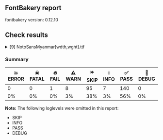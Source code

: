 ## FontBakery report

fontbakery version: 0.12.10





## Check results



<details><summary>[9] NotoSansMyanmar[wdth,wght].ttf</summary>
<div>
<details>
    <summary>🔥 <b>FAIL</b> Check for presence of an ARTICLE.en_us.html file <a href="https://fontbakery.readthedocs.io/en/stable/fontbakery/checks/googlefonts.description.html#"></a></summary>
    <div>







* 🔥 **FAIL** <p>This is a Noto font but it lacks an ARTICLE.en_us.html file.</p>
 [code: missing-article]



* 🔥 **FAIL** <p>This is a Noto font but it lacks a DESCRIPTION.en_us.html file.</p>
 [code: missing-description]



</div>
</details>

<details>
    <summary>⚠️ <b>WARN</b> Check glyphs in mark glyph class are non-spacing. <a href="https://fontbakery.readthedocs.io/en/stable/fontbakery/checks/opentype.gdef.html#"></a></summary>
    <div>







* ⚠️ **WARN** <p>The following spacing glyphs may be in the GDEF mark glyph class by mistake:
_a_atn (U+109C), aa_shn (U+1083), e_shn (U+1084) and ue_wpk (U+1068)</p>
 [code: spacing-mark-glyphs]



</div>
</details>

<details>
    <summary>⚠️ <b>WARN</b> Check GDEF mark glyph class doesn't have characters that are not marks. <a href="https://fontbakery.readthedocs.io/en/stable/fontbakery/checks/opentype.gdef.html#"></a></summary>
    <div>







* ⚠️ **WARN** <p>The following non-mark characters should not be in the GDEF mark glyph class:
U+1068, U+1083, U+1084 and U+109C</p>
 [code: non-mark-chars]



</div>
</details>

<details>
    <summary>⚠️ <b>WARN</b> Detect any interpolation issues in the font. <a href="https://fontbakery.readthedocs.io/en/stable/fontbakery/checks/universal.html#"></a></summary>
    <div>







* ⚠️ **WARN** <p>Interpolation issues were found in the font:</p>
<pre><code>- Contour 0 point 31 in glyph 'medial_ra_bt3' has a kink between location wght=900,wdth=100 and location wght=100,wdth=62

- Contour 0 point 31 in glyph 'medial_ra_bt3.w2' has a kink between location wght=900,wdth=100 and location wght=100,wdth=62

- Contour 0 point 21 in glyph 'medial_ra_tt_bt3.w2' has a kink between location wght=900,wdth=100 and location wght=100,wdth=62

- Contour 0 point 47 in glyph 'nya_shn.sub2' has a kink between location wght=100,wdth=100 and location wght=704,wdth=100

- Contour 0 point 47 in glyph 'nya_shn_dot.sub2' has a kink between location wght=100,wdth=100 and location wght=704,wdth=100

- Contour 0 point 21 in glyph 'medial_ra_tt_bt3' has a kink between location wght=900,wdth=100 and location wght=100,wdth=62
</code></pre>
 [code: interpolation-issues]



</div>
</details>

<details>
    <summary>⚠️ <b>WARN</b> Check font contains no unreachable glyphs <a href="https://fontbakery.readthedocs.io/en/stable/fontbakery/checks/universal.glyphset.html#"></a></summary>
    <div>







* ⚠️ **WARN** <p>The following glyphs could not be reached by codepoint or substitution rules:</p>
<pre><code>- _aa_ai

- _aa_anusvara

- _tall_aa.alt

- _tall_aa_asat.alt

- tall_aa_ai.alt

- tall_aa_anusvara.alt
</code></pre>
 [code: unreachable-glyphs]



</div>
</details>

<details>
    <summary>⚠️ <b>WARN</b> Validate size, and resolution of article images, and ensure article page has minimum length and includes visual assets. <a href="https://fontbakery.readthedocs.io/en/stable/fontbakery/checks/googlefonts.article.html#"></a></summary>
    <div>







* ⚠️ **WARN** <p>Family metadata at fonts/NotoSansMyanmar/googlefonts/variable-ttf does not have an article.</p>
 [code: lacks-article]



</div>
</details>

<details>
    <summary>⚠️ <b>WARN</b> Check for codepoints not covered by METADATA subsets. <a href="https://fontbakery.readthedocs.io/en/stable/fontbakery/checks/googlefonts.subsets.html#"></a></summary>
    <div>







* ⚠️ **WARN** <p>The following codepoints supported by the font are not covered by
any subsets defined in the font's metadata file, and will never
be served. You can solve this by either manually adding additional
subset declarations to METADATA.pb, or by editing the glyphset
definitions.</p>
<ul>
<li>U+02D8 BREVE: try adding one of: canadian-aboriginal, yi</li>
<li>U+02D9 DOT ABOVE: try adding one of: canadian-aboriginal, yi</li>
<li>U+02DB OGONEK: try adding one of: canadian-aboriginal, yi</li>
<li>U+0302 COMBINING CIRCUMFLEX ACCENT: try adding one of: math, tifinagh, coptic, cherokee</li>
<li>U+0306 COMBINING BREVE: try adding one of: tifinagh, old-permic</li>
<li>U+0307 COMBINING DOT ABOVE: try adding one of: todhri, coptic, tai-le, canadian-aboriginal, malayalam, hebrew, math, tifinagh, syriac, duployan, old-permic</li>
<li>U+030A COMBINING RING ABOVE: try adding one of: syriac, duployan</li>
<li>U+030B COMBINING DOUBLE ACUTE ACCENT: try adding one of: osage, cherokee</li>
<li>U+030C COMBINING CARON: try adding one of: tai-le, cherokee</li>
<li>U+0326 COMBINING COMMA BELOW: try adding math</li>
<li>U+0327 COMBINING CEDILLA: try adding math</li>
<li>U+0328 COMBINING OGONEK: not included in any glyphset definition</li>
<li>U+FE00 VARIATION SELECTOR-1: try adding one of: phags-pa, manichaean, yi</li>
</ul>
<p>Or you can add the above codepoints to one of the subsets supported by the font: <code>latin</code>, <code>latin-ext</code>, <code>myanmar</code></p>
 [code: unreachable-subsetting]



</div>
</details>

<details>
    <summary>⚠️ <b>WARN</b> Ensure soft_dotted characters lose their dot when combined with marks that replace the dot. <a href="https://fontbakery.readthedocs.io/en/stable/fontbakery/checks/shaping.html#"></a></summary>
    <div>







* ⚠️ **WARN** <p>The dot of soft dotted characters used in orthographies <em>must</em> disappear in the following strings: į̀ į́ į̂ į̃ į̄ į̌</p>
<p>The dot of soft dotted characters <em>should</em> disappear in other cases, for example: į̆ į̇ į̈ į̊ į̋ į̦̀ į̦́ į̦̂ į̦̃ į̦̄ į̦̆ į̦̇ į̦̈ į̦̊ į̦̋ į̦̌ į̧̀ į̧́ į̧̂ į̧̃</p>
<p>Your font fully covers the following languages that require the soft-dotted feature: Lithuanian (Latn, 2,357,094 speakers), Dutch (Latn, 31,709,104 speakers).</p>
<p>Your font does <em>not</em> cover the following languages that require the soft-dotted feature: Gulay (Latn, 250,478 speakers), Avokaya (Latn, 100,000 speakers), Han (Latn, 6 speakers), Aghem (Latn, 38,843 speakers), Teke-Ebo (Latn, 260,000 speakers), Mundani (Latn, 34,000 speakers), Heiltsuk (Latn, 300 speakers), Lugbara (Latn, 2,200,000 speakers), Makaa (Latn, 221,000 speakers), Vute (Latn, 21,000 speakers), Dan (Latn, 1,099,244 speakers), Mfumte (Latn, 79,000 speakers), Sar (Latn, 500,000 speakers), Koonzime (Latn, 40,000 speakers), Nzakara (Latn, 50,000 speakers), Mango (Latn, 77,000 speakers), Igbo (Latn, 27,823,640 speakers), Navajo (Latn, 166,319 speakers), Cicipu (Latn, 44,000 speakers), Kpelle, Guinea (Latn, 622,000 speakers), Ngbaka (Latn, 1,020,000 speakers), South Central Banda (Latn, 244,000 speakers), Zapotec (Latn, 490,000 speakers), Yala (Latn, 200,000 speakers), Ukrainian (Cyrl, 29,273,587 speakers), Bete-Bendi (Latn, 100,000 speakers), Dii (Latn, 71,000 speakers), Fur (Latn, 1,230,163 speakers), Nateni (Latn, 100,000 speakers), Ma’di (Latn, 584,000 speakers), Ijo, Southeast (Latn, 2,471,000 speakers), Ekpeye (Latn, 226,000 speakers), Belarusian (Cyrl, 10,064,517 speakers), Kom (Latn, 360,685 speakers), Ebira (Latn, 2,200,000 speakers), Bafut (Latn, 158,146 speakers), Southern Kisi (Latn, 360,000 speakers), Kaska (Latn, 125 speakers), Ejagham (Latn, 120,000 speakers), Basaa (Latn, 332,940 speakers).</p>
 [code: soft-dotted]



</div>
</details>

<details>
    <summary>⚠️ <b>WARN</b> Ensure fonts have ScriptLangTags declared on the 'meta' table. <a href="https://fontbakery.readthedocs.io/en/stable/fontbakery/checks/googlefonts.meta.html#"></a></summary>
    <div>







* ⚠️ **WARN** <p>This font file does not have a 'meta' table.</p>
 [code: lacks-meta-table]



</div>
</details>
</div>
</details>




### Summary

| 💥 ERROR | ☠ FATAL | 🔥 FAIL | ⚠️ WARN | ⏩ SKIP | ℹ️ INFO | ✅ PASS | 🔎 DEBUG | 
| ---|---|---|---|---|---|---|---|
| 0 | 0 | 1 | 8 | 95 | 7 | 140 | 0 | 
| 0% | 0% | 0% | 3% | 38% | 3% | 56% | 0% | 



**Note:** The following loglevels were omitted in this report:


* SKIP
* INFO
* PASS
* DEBUG
